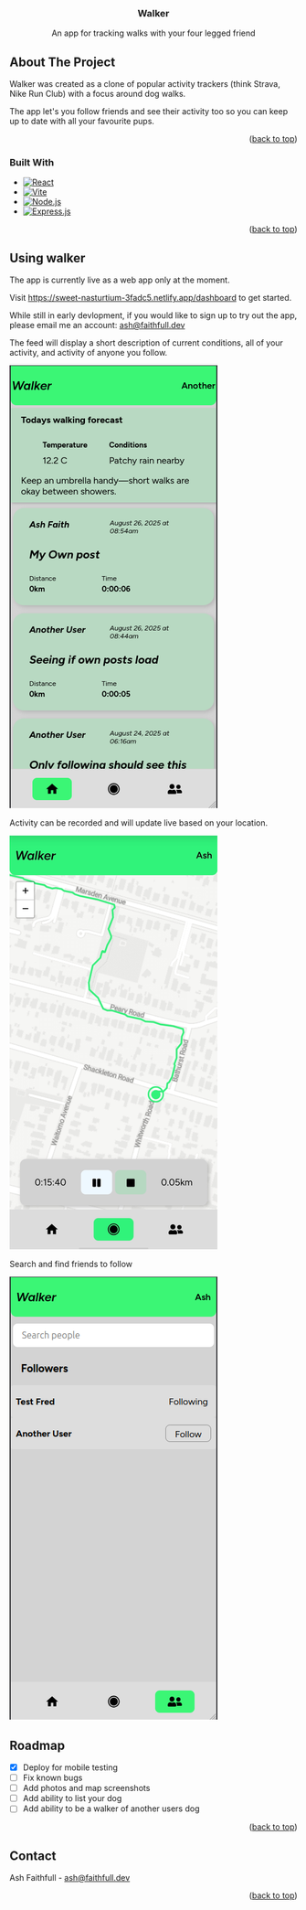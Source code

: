 <br />
<div align="center">

  <h3 align="center">Walker</h3>

  <p align="center">
    An app for tracking walks with your four legged friend
    </p>
</div>

<!-- ABOUT THE PROJECT -->

## About The Project

Walker was created as a clone of popular activity trackers (think Strava, Nike Run Club) with a focus around dog walks.

The app let's you follow friends and see their activity too so you can keep up to date with all your favourite pups.

<p align="right">(<a href="#readme-top">back to top</a>)</p>

### Built With

- [![React](https://img.shields.io/badge/React-20232A?style=for-the-badge&logo=react&logoColor=61DAFB)](https://reactjs.org/)
- [![Vite](https://img.shields.io/badge/Vite-646CFF?style=for-the-badge&logo=vite&logoColor=white)](https://vitejs.dev/)
- [![Node.js](https://img.shields.io/badge/Node.js-339933?style=for-the-badge&logo=nodedotjs&logoColor=white)](https://nodejs.org/)
- [![Express.js](https://img.shields.io/badge/Express.js-000000?style=for-the-badge&logo=express&logoColor=white)](https://expressjs.com/)

<p align="right">(<a href="#readme-top">back to top</a>)</p>

<!-- GETTING STARTED -->

## Using walker

The app is currently live as a web app only at the moment.

Visit https://sweet-nasturtium-3fadc5.netlify.app/dashboard to get started.

While still in early devlopment, if you would like to sign up to try out the app, please email me an account: ash@faithfull.dev

The feed will display a short description of current conditions, all of your activity, and activity of anyone you follow.

![Alt text](./images/feed.png)

Activity can be recorded and will update live based on your location.

![Alt text](./images/record1.png)

Search and find friends to follow

![Alt text](./images/followers.png)

<!-- ROADMAP -->

## Roadmap

- [x] Deploy for mobile testing
- [ ] Fix known bugs
- [ ] Add photos and map screenshots
- [ ] Add ability to list your dog
- [ ] Add ability to be a walker of another users dog

<p align="right">(<a href="#readme-top">back to top</a>)</p>

<!-- CONTACT -->

## Contact

Ash Faithfull - ash@faithfull.dev

<p align="right">(<a href="#readme-top">back to top</a>)</p>
